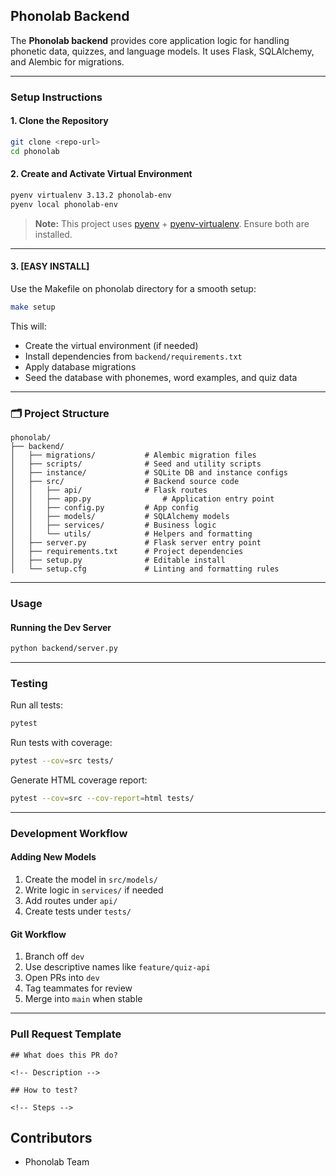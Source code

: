 ## Phonolab Backend

The **Phonolab backend** provides core application logic for handling phonetic data, quizzes, and language models. It uses Flask, SQLAlchemy, and Alembic for migrations.

---

### Setup Instructions

#### 1. Clone the Repository

```bash
git clone <repo-url>
cd phonolab
```

#### 2. Create and Activate Virtual Environment

```bash
pyenv virtualenv 3.13.2 phonolab-env
pyenv local phonolab-env
```

> **Note:** This project uses [pyenv](https://github.com/pyenv/pyenv) + [pyenv-virtualenv](https://github.com/pyenv/pyenv-virtualenv). Ensure both are installed.

---

#### 3. [EASY INSTALL]

Use the Makefile on phonolab directory for a smooth setup:

```bash
make setup
```

This will:
- Create the virtual environment (if needed)
- Install dependencies from `backend/requirements.txt`
- Apply database migrations
- Seed the database with phonemes, word examples, and quiz data

---

### 🗂️ Project Structure

```
phonolab/
├── backend/
│   ├── migrations/           # Alembic migration files
│   ├── scripts/              # Seed and utility scripts
│   ├── instance/             # SQLite DB and instance configs
│   ├── src/                  # Backend source code
│   │   ├── api/              # Flask routes
│   │   ├── app.py                # Application entry point
│   │   ├── config.py         # App config
│   │   ├── models/           # SQLAlchemy models
│   │   ├── services/         # Business logic
│   │   └── utils/            # Helpers and formatting
│   ├── server.py             # Flask server entry point
│   ├── requirements.txt      # Project dependencies
│   ├── setup.py              # Editable install
│   └── setup.cfg             # Linting and formatting rules
```

---

### Usage

#### Running the Dev Server

```bash
python backend/server.py
```

---

### Testing

Run all tests:

```bash
pytest
```

Run tests with coverage:

```bash
pytest --cov=src tests/
```

Generate HTML coverage report:

```bash
pytest --cov=src --cov-report=html tests/
```

---

### Development Workflow

#### Adding New Models

1. Create the model in `src/models/`
2. Write logic in `services/` if needed
3. Add routes under `api/`
4. Create tests under `tests/`

#### Git Workflow

1. Branch off `dev`
2. Use descriptive names like `feature/quiz-api`
3. Open PRs into `dev`
4. Tag teammates for review
5. Merge into `main` when stable

---

### Pull Request Template

```
## What does this PR do?

<!-- Description -->

## How to test?

<!-- Steps -->
```



## Contributors

- Phonolab Team
